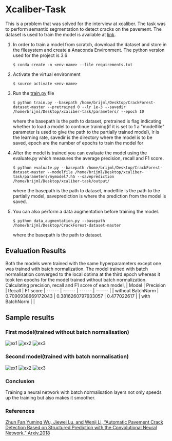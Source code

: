# Xcaliber-Task

This is a problem that was solved for the interview at xcaliber. The task was to perform semantic segmentation to detect cracks on the pavement. The dataset is used to train the model is available at 
[link](https://github.com/cuilimeng/CrackForest-dataset).
1. 	In order to train a model from scratch, download the dataset and store in  the filesystem and create a Anaconda Environment. The python version used for the project is 3.6
		
		$ conda create -n <env-name> --file requirements.txt

2. 	Activate the virtual environment
		
		$ source activate <env-name>

3. 	Run the [train.py](https://github.com/brijml/xcaliber-task/blob/master/train.py) file
		
		$ python train.py --basepath /home/brijml/Desktop/CrackForest-dataset-master --pretrained 0 --lr 1e-3 --savedir /home/brijml/Desktop/xcaliber-task/parameters/ --epoch 10

    where the basepath is the path to dataset, pretrained is flag indicating    whether to load a model to continue training(if it is set to 1 a "modelfile" parameter is used to give the path to the partially trained model), lr is the learning rate, savedir is the directory where the model is to be saved, epoch are the number of epochs to train the model for

4. 	After the model is trained you can evaluate the model using the evaluate.py which measures the average precision, recall and F1 score.
		
		$ python evaluate.py --basepath /home/brijml/Desktop/CrackForest-dataset-master --modelfile /home/brijml/Desktop/xcaliber-task/parameters/mymodel7.h5 --saveprediction /home/brijml/Desktop/xcaliber-task/output/
    where the basepath is the path to dataset, modelfile is the path to the partially model, saveprediction is where the prediction from the model is saved.

5.  You can also perform a data augmentation before training the model.
		
		$ python data_augmentation.py --basepath /home/brijml/Desktop/CrackForest-dataset-master
    where the basepath is the path to dataset.

## Evaluation Results
Both the models were trained with the same hyperparameters except one was trained with batch normalization. The model trained with batch normalisation converged to the local optima at the third epoch whereas it took ten epochs for the model trained without batch normalization. Calculating precision, recall and F1 score of each model,
| Model | Precision | Recall | F1 score
| ------ | ------ | ------ | ------ |
| without BatchNorm | 0.7090938669172043 | 0.3816260797933057 | 0.477022617 |
| with BatchNorm |  |

## Sample results
### First model(trained without batch normalisation)
![ex1](https://github.com/brijml/Object-Detection-Faster-RCNN/blob/fast_rcnn/examples/output1.png)
![ex2](https://github.com/brijml/Object-Detection-Faster-RCNN/blob/fast_rcnn/examples/output2.png)
![ex3](https://github.com/brijml/Object-Detection-Faster-RCNN/blob/fast_rcnn/examples/output3.png)

### Second model(trained with batch normalisation)
![ex1](https://github.com/brijml/Object-Detection-Faster-RCNN/blob/fast_rcnn/examples/output1.png)
![ex2](https://github.com/brijml/Object-Detection-Faster-RCNN/blob/fast_rcnn/examples/output2.png)
![ex3](https://github.com/brijml/Object-Detection-Faster-RCNN/blob/fast_rcnn/examples/output3.png)


### Conclusion
Training a neural network with batch normalisation layers not only speeds up the training but also makes it smoother. 
### References
[Zhun Fan,Yuming Wu, Jiewei Lu, and Wenji Li, “Automatic Pavement Crack Detection Based on Structured Prediction with the Convolutional Neural Network,” Arxiv,2018](https://arxiv.org/pdf/1802.02208.pdf)